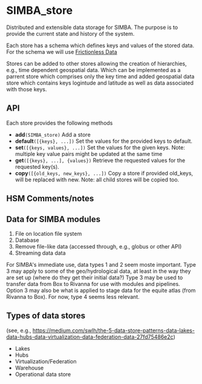 # SIMBA_store
Distributed and extensible data storage for SIMBA. The purpose is to provide the current state and history of the system. 

Each store has a schema which defines keys and values of the stored data. For the schema we will use [Frictionless Data](https://github.com/frictionlessdata/specs)

Stores can be added to other stores allowing the creation of hierarchies, e.g., time dependent geospatial data. Which can be implemented as a parrent store which comprises only the key time and added geospatial data store which contains keys logintude and latitude as well as data associated with those keys.

## API
Each store provides the following methods
* __add__`(SIMBA_store)` Add a store
* __default__`([{keys}, ...])` Set the values for the provided keys to default.
* __set__`([{keys, values}, ...])` Set the values for the given keys. Note: multiple key value pairs might be updated at the same time
* __get__`([{keys}, ...], {values})` Retrieve the requested values for the requested key(s).
* __copy__`([{old_keys, new_keys}, ...])` Copy a store if provided old_keys, will be replaced with new. Note: all child stores will be copied too.


## HSM Comments/notes ##


## Data for SIMBA modules ##

1. File on location file system
2. Database
3. Remove file-like data (accessed through, e.g., globus or other API)
4. Streaming data data

For SIMBA's immediate use, data types 1 and 2 seem moste important. Type 3 may apply to some of the geo/hydrological data, at least in the way they are set up (where do they get their initial data?) Type 3 may be used to transfer data from Box to Rivanna for use with modules and pipelines. Option 3 may also be what is applied to stage data for the equite atlas (from Rivanna to Box). For now, type 4 seems less relevant.

## Types of data stores ##
(see, e.g., https://medium.com/swlh/the-5-data-store-patterns-data-lakes-data-hubs-data-virtualization-data-federation-data-27fd75486e2c)

- Lakes
- Hubs
- Virtualization/Federation
- Warehouse
- Operational data store
